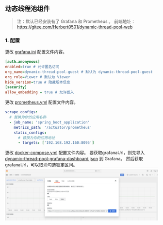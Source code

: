 ## 动态线程池组件
> 注：默认已经安装有了 Grafana 和 Prometheus 。
> 前端地址：https://gitee.com/Herbert0501/dynamic-thread-pool-web
### 1. 配置

更改 [grafana.ini](./docs/dev-ops/grafana.ini) 配置文件内容。
```ini
[auth.anonymous]
enabled=true # 允许匿名访问
org_name=dynamic-thread-pool-guest # 默认为 dynamic-thread-pool-guest
org_role=Viewer # 默认为 Viewer
hide_version=true # 隐藏版本信息
[security]
allow_embedding = true # 允许嵌入
```
更改 [prometheus.yml](./docs/dev-ops/prometheus.yml) 配置文件内容。
```yaml
scrape_configs:
  # 替换为你的应用名称
  - job_name: 'spring_boot_application'
    metrics_path: '/actuator/prometheus'
    static_configs:
      # 替换为你的应用地址
      - targets: ['192.168.192.160:8095']
```
更改 [docker-compose.yml](./docs/dev-ops/docker-compose.yml) 配置文件内容。
要获取grafanaUrl，则先导入 [dynamic-thread-pool-grafana-dashboard.json](./docs/dev-ops/动态线程池监控-dashboard.json) 到 Grafana。
然后获取 grafanaUrl，可以取消勾选锁定区间。
![如图](./docs/dev-ops/grafana.png)